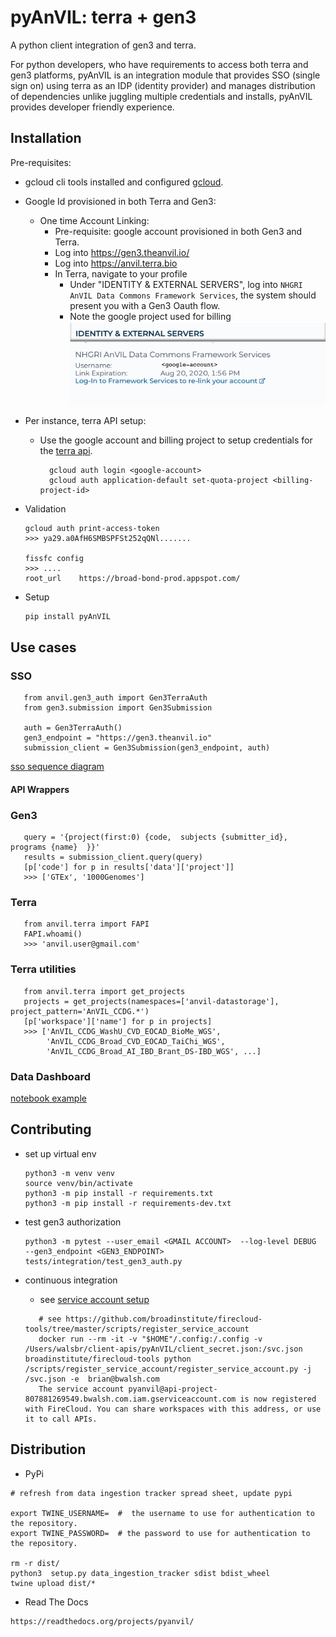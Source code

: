 

# pyAnVIL: terra + gen3

A python client integration of gen3 and terra.

For python developers, who have requirements to access both terra and gen3 platforms, pyAnVIL is an integration module that provides SSO (single sign on) using terra as an IDP (identity provider) and manages distribution of dependencies unlike juggling multiple credentials and installs, pyAnVIL provides developer friendly experience.

## Installation

Pre-requisites: 

* gcloud cli tools installed and configured [gcloud](https://cloud.google.com/sdk/install).  
* Google Id provisioned in both Terra and Gen3: 
   * One time Account Linking:
      * Pre-requisite: google account provisioned in both Gen3 and Terra.
      * Log into https://gen3.theanvil.io/
      * Log into https://anvil.terra.bio
      * In Terra, navigate to your profile
         * Under "IDENTITY & EXTERNAL SERVERS", log into `NHGRI AnVIL Data Commons Framework Services`, the system should present you with a Gen3 Oauth flow.
         * Note the google project used for billing
      ![](docs/_static/terra-profile.png)
* Per instance, terra API setup:
   * Use the google account and billing project to setup credentials for the [terra api](https://github.com/broadinstitute/fiss).
      ```
        gcloud auth login <google-account>
        gcloud auth application-default set-quota-project <billing-project-id>   
      ```
* Validation

    ```
    gcloud auth print-access-token
    >>> ya29.a0AfH6SMBSPFSt252qQNl.......

    fissfc config
    >>> ....
    root_url	https://broad-bond-prod.appspot.com/   
    ```
* Setup
    ``` 
    pip install pyAnVIL
    ```

## Use cases

### SSO
```
   from anvil.gen3_auth import Gen3TerraAuth
   from gen3.submission import Gen3Submission

   auth = Gen3TerraAuth()
   gen3_endpoint = "https://gen3.theanvil.io"
   submission_client = Gen3Submission(gen3_endpoint, auth)
```


[sso sequence diagram](docs/_static/sequence-diagram.png)

#### API Wrappers

### Gen3

```
   query = '{project(first:0) {code,  subjects {submitter_id}, programs {name}  }}'
   results = submission_client.query(query)
   [p['code'] for p in results['data']['project']]
   >>> ['GTEx', '1000Genomes']
```

### Terra

```
   from anvil.terra import FAPI
   FAPI.whoami()
   >>> 'anvil.user@gmail.com'
```

### Terra utilities

```
   from anvil.terra import get_projects
   projects = get_projects(namespaces=['anvil-datastorage'], project_pattern='AnVIL_CCDG.*')
   [p['workspace']['name'] for p in projects]
   >>> ['AnVIL_CCDG_WashU_CVD_EOCAD_BioMe_WGS',
        'AnVIL_CCDG_Broad_CVD_EOCAD_TaiChi_WGS',
        'AnVIL_CCDG_Broad_AI_IBD_Brant_DS-IBD_WGS', ...]
```   

### Data Dashboard

[notebook example](docs/_static/0.0.2.ipynb)

## Contributing

 
* set up virtual env

  ```
  python3 -m venv venv
  source venv/bin/activate
  python3 -m pip install -r requirements.txt
  python3 -m pip install -r requirements-dev.txt
  ```


* test gen3 authorization

    ```
    python3 -m pytest --user_email <GMAIL ACCOUNT>  --log-level DEBUG  --gen3_endpoint <GEN3_ENDPOINT>  tests/integration/test_gen3_auth.py
    ```

* continuous integration
   * see [service account setup](https://cloud.google.com/solutions/continuous-delivery-with-travis-ci#create_a_service_account)

   ```
      # see https://github.com/broadinstitute/firecloud-tools/tree/master/scripts/register_service_account
      docker run --rm -it -v "$HOME"/.config:/.config -v /Users/walsbr/client-apis/pyAnVIL/client_secret.json:/svc.json broadinstitute/firecloud-tools python /scripts/register_service_account/register_service_account.py -j /svc.json -e  brian@bwalsh.com
      The service account pyanvil@api-project-807881269549.bwalsh.com.iam.gserviceaccount.com is now registered with FireCloud. You can share workspaces with this address, or use it to call APIs.   
   ```

## Distribution

* PyPi

```
# refresh from data ingestion tracker spread sheet, update pypi

export TWINE_USERNAME=  #  the username to use for authentication to the repository.
export TWINE_PASSWORD=  # the password to use for authentication to the repository.

rm -r dist/
python3  setup.py data_ingestion_tracker sdist bdist_wheel
twine upload dist/*
```

* Read The Docs

```
https://readthedocs.org/projects/pyanvil/
```
